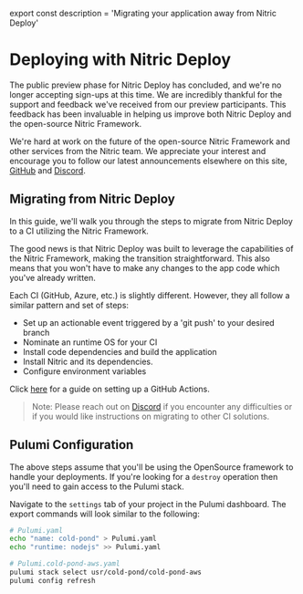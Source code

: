 export const description = 'Migrating your application away from Nitric Deploy'

# Deploying with Nitric Deploy

<Note>
The public preview phase for Nitric Deploy has concluded, and we're no longer accepting sign-ups at this time. We are incredibly thankful for the support and feedback we've received from our preview participants. This feedback has been invaluable in helping us improve both Nitric Deploy and the open-source Nitric Framework.

We're hard at work on the future of the open-source Nitric Framework and other services from the Nitric team. We appreciate your interest and encourage you to follow our latest announcements elsewhere on this site, [GitHub](https://github.com/nitrictech/nitric) and [Discord](https://nitric.io/chat).

</Note>

## Migrating from Nitric Deploy

In this guide, we'll walk you through the steps to migrate from Nitric Deploy to a CI utilizing the Nitric Framework.

The good news is that Nitric Deploy was built to leverage the capabilities of the Nitric Framework, making the transition straightforward. This also means that you won't have to make any changes to the app code which you've already written.

Each CI (GitHub, Azure, etc.) is slightly different. However, they all follow a similar pattern and set of steps:

- Set up an actionable event triggered by a 'git push' to your desired branch
- Nominate an runtime OS for your CI
- Install code dependencies and build the application
- Install Nitric and its dependencies.
- Configure environment variables

Click [here](https://nitric.io/docs/guides/getting-started/github-actions) for a guide on setting up a GitHub Actions.

> Note: Please reach out on [Discord](https://nitric.io/chat) if you encounter any difficulties or if you would like instructions on migrating to other CI solutions.

## Pulumi Configuration

The above steps assume that you'll be using the OpenSource framework to handle your deployments. If you're looking for a `destroy` operation then you'll need to gain access to the Pulumi stack.

Navigate to the `settings` tab of your project in the Pulumi dashboard. The export commands will look similar to the following:

```bash
# Pulumi.yaml
echo "name: cold-pond" > Pulumi.yaml
echo "runtime: nodejs" >> Pulumi.yaml

# Pulumi.cold-pond-aws.yaml
pulumi stack select usr/cold-pond/cold-pond-aws
pulumi config refresh
```
